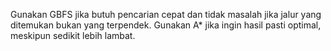 Gunakan GBFS jika butuh pencarian cepat dan tidak masalah jika jalur yang ditemukan bukan yang terpendek.
Gunakan A* jika ingin hasil pasti optimal, meskipun sedikit lebih lambat.
